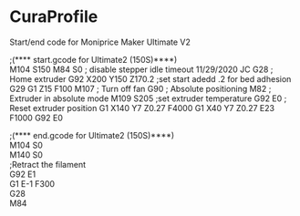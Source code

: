 # CuraProfile
Start/end code for  Moniprice Maker Ultimate V2


;(**** start.gcode for Ultimate2 (150S)****)  
M104 S150
M84 S0 ; disable stepper idle timeout 11/29/2020 JC
G28 ; Home extruder
G92 X200 Y150 Z170.2 ;set start adedd .2 for bed adhesion
G29
G1 Z15 F100
M107 ; Turn off fan
G90 ; Absolute positioning
M82 ; Extruder in absolute mode
M109 S205 ;set extruder temperature
G92 E0 ; Reset extruder position
G1 X140 Y7 Z0.27 F4000
G1 X40 Y7 Z0.27 E23 F1000
G92 E0


;(**** end.gcode for Ultimate2 (150S)****)  
M104 S0  
M140 S0  
;Retract the filament  
G92 E1  
G1 E-1 F300  
G28  
M84  
